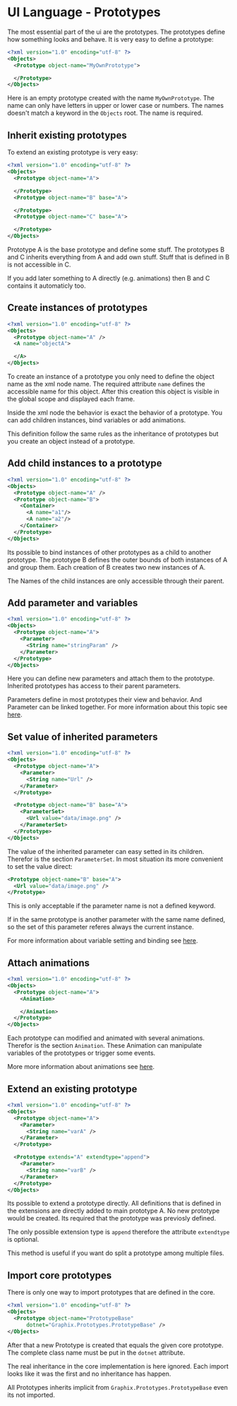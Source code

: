 # UI Language - Prototypes

The most essential part of the ui are the prototypes. The prototypes define how something looks and behave.
It is very easy to define a prototype:

```xml
<?xml version="1.0" encoding="utf-8" ?>
<Objects>
  <Prototype object-name="MyOwnPrototype">

  </Prototype>
</Objects>
```

Here is an empty prototype created with the name `MyOwnPrototype`. The name can only have letters in upper or 
lower case or numbers. The names doesn't match a keyword in the `Objects` root. The name is required.

## Inherit existing prototypes

To extend an existing prototype is very easy:

```xml
<?xml version="1.0" encoding="utf-8" ?>
<Objects>
  <Prototype object-name="A">

  </Prototype>
  <Prototype object-name="B" base="A">

  </Prototype>
  <Prototype object-name="C" base="A">

  </Prototype>
</Objects>
```

Prototype A is the base prototype and define some stuff. The prototypes B and C inherits everything from A and add
own stuff. Stuff that is defined in B is not accessible in C.

If you add later something to A directly (e.g. animations) then B and C contains it automaticly too.

## Create instances of prototypes

```xml
<?xml version="1.0" encoding="utf-8" ?>
<Objects>
  <Prototype object-name="A" />
  <A name="objectA">

  </A>
</Objects>
```

To create an instance of a prototype you only need to define the object name as the xml node name. The required
attribute `name` defines the accessible name for this object. After this creation this object is visible in
the global scope and displayed each frame.

Inside the xml node the behavior is exact the behavior of a prototype. You can add children instances, bind
variables or add animations.

This definition follow the same rules as the inheritance of prototypes but you create an object instead of a prototype.

## Add child instances to a prototype

```xml
<?xml version="1.0" encoding="utf-8" ?>
<Objects>
  <Prototype object-name="A" />
  <Prototype object-name="B">
    <Container>
      <A name="a1"/>
      <A name="a2"/>
    </Container>
  </Prototype>
</Objects>
```

Its possible to bind instances of other prototypes as a child to another prototype. The prototype B defines the outer
bounds of both instances of A and group them. Each creation of B creates two new instances of A.

The Names of the child instances are only accessible through their parent.

## Add parameter and variables

```xml
<?xml version="1.0" encoding="utf-8" ?>
<Objects>
  <Prototype object-name="A">
    <Parameter>
      <String name="stringParam" />
    </Parameter>
  </Prototype>
</Objects>
```

Here you can define new parameters and attach them to the prototype. Inherited prototypes has access 
to their parent parameters.

Parameters define in most prototypes their view and behavior. And Parameter can be linked together. 
For more information about this topic see [here](variables.md).

## Set value of inherited parameters

```xml
<?xml version="1.0" encoding="utf-8" ?>
<Objects>
  <Prototype object-name="A">
    <Parameter>
      <String name="Url" />
    </Parameter>
  </Prototype>

  <Prototype object-name="B" base="A">
    <ParameterSet>
      <Url value="data/image.png" />
    </ParameterSet>
  </Prototype>
</Objects>
```

The value of the inherited parameter can easy setted in its children. Therefor is the section `ParameterSet`.
In most situation its more convenient to set the value direct:

```xml
<Prototype object-name="B" base="A">
  <Url value="data/image.png" />
</Prototype>
```

This is only acceptable if the parameter name is not a defined keyword.

If in the same prototype is another parameter with the same name defined, so the set of this parameter referes always the
current instance.

For more information about variable setting and binding see [here](variables.md).

## Attach animations

```xml
<?xml version="1.0" encoding="utf-8" ?>
<Objects>
  <Prototype object-name="A">
    <Animation>

    </Animation>
  </Prototype>
</Objects>
```

Each prototype can modified and animated with several animations. Therefor is the section `Animation`.
These Animation can manipulate variables of the prototypes or trigger some events.

More more information about animations see [here](animation.md).

## Extend an existing prototype

```xml
<?xml version="1.0" encoding="utf-8" ?>
<Objects>
  <Prototype object-name="A">
    <Parameter>
      <String name="varA" />
    </Parameter>
  </Prototype>

  <Prototype extends="A" extendtype="append">
    <Parameter>
      <String name="varB" />
    </Parameter>
  </Prototype>
</Objects>
```

Its possible to extend a prototype directly. All definitions that is defined in the extensions are directly added to
main prototype A. No new prototype would be created. Its required that the prototype was previosly defined.

The only possible extension type is `append` therefore the attribute `extendtype` is optional.

This method is useful if you want do split a prototype among multiple files.

## Import core prototypes

There is only one way to import prototypes that are defined in the core.

```xml
<?xml version="1.0" encoding="utf-8" ?>
<Objects>
  <Prototype object-name="PrototypeBase" 
      dotnet="Graphix.Prototypes.PrototypeBase" />
</Objects>
```

After that a new Prototype is created that equals the given core prototype. The complete class name must be put
in the `dotnet` attribute.

The real inheritance in the core implementation is here ignored. Each import looks like it was the first and no 
inheritance has happen.

All Prototypes inherits implicit from `Graphix.Prototypes.PrototypeBase` even its not imported.
